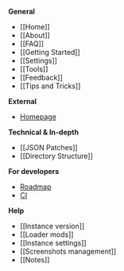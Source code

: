**General**

* [[Home]]
* [[About]]
* [[FAQ]]
* [[Getting Started]]
* [[Settings]]
* [[Tools]]
* [[Feedback]]
* [[Tips and Tricks]]

**External**

* [Homepage](http://multimc.org)

**Technical & In-depth**

* [[JSON Patches]]
* [[Directory Structure]]

**For developers**

* [Roadmap](https://www.pivotaltracker.com/s/projects/869353)
* [CI](http://ci.multimc.org/)

**Help**
* [[Instance version]]
* [[Loader mods]]
* [[Instance settings]]
* [[Screenshots management]]
* [[Notes]]